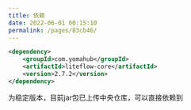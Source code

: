 ```yaml
---
title: 依赖
date: 2022-06-01 00:15:10
permalink: /pages/83cb46/
---
```


```xml
<dependency>
	<groupId>com.yomahub</groupId>
    <artifactId>liteflow-core</artifactId>
	<version>2.7.2</version>
</dependency>
```
为稳定版本，目前jar包已上传中央仓库，可以直接依赖到